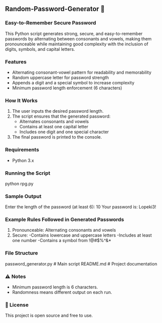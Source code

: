 ## Random-Password-Generator 🔐
### Easy-to-Remember Secure Password 

This Python script generates strong, secure, and easy-to-remember passwords by alternating between consonants and vowels, making them pronounceable while maintaining good complexity with the inclusion of digits, symbols, and capital letters.

### Features

- Alternating consonant-vowel pattern for readability and memorability
- Random uppercase letter for password strength
- Appends a digit and a special symbol to increase complexity
- Minimum password length enforcement (6 characters)

### How It Works

1. The user inputs the desired password length.
2. The script ensures that the generated password:
   - Alternates consonants and vowels
   - Contains at least one capital letter
   - Includes one digit and one special character
3. The final password is printed to the console.

### Requirements

- Python 3.x

### Running the Script

python rpg.py

### Sample Output

Enter the length of the password (at least 6): 10
Your password is: Lopeki3!

###  Example Rules Followed in Generated Passwords

1. Pronounceable: Alternating consonants and vowels
2. Secure:
 -Contains lowercase and uppercase letters
 -Includes at least one number
 -Contains a symbol from !@#$%^&*

### File Structure

password_generator.py     # Main script
README.md                 # Project documentation

### ⚠️ Notes

- Minimum password length is 6 characters.
- Randomness means different output on each run.

### 📄 License

This project is open source and free to use.

